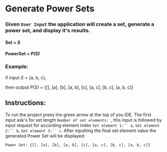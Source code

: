 # Generate Power Sets

### Given `User Input` the application will create a set, generate a power set, and display it's results.

#### Set = *S*
#### PowerSet = *P(S)*

### Example:

if input *S* = {a, b, c},

then output *P(S)* = {[], [a], [b], [a, b], [c], [a, c], [b, c], [a, b, c]}


## Instructions:
To run the project press the green arrow at the top of you IDE. 
The first input ask's for set length `Number of set elements: `, this input is followed by input request for according element index `Set element 1:`` a`, `Set element 2:`` b`, `Set element 3:`` c`. After inputting the final set element value the generated Power Set will be displayed: 
```
Power Set: {[], [a], [b], [a, b], [c], [a, c], [b, c], [a, b, c]}
```
